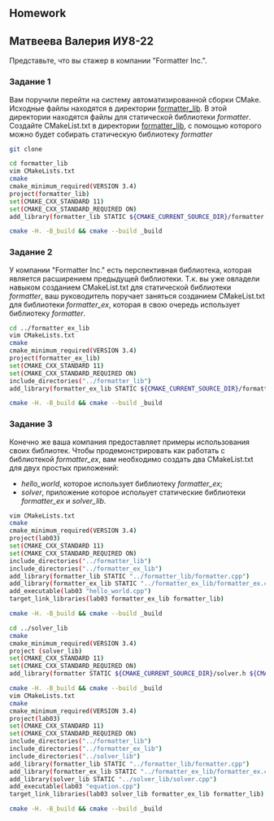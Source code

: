 ## Homework
## Матвеева Валерия ИУ8-22
Представьте, что вы стажер в компании "Formatter Inc.".
### Задание 1
Вам поручили перейти на систему автоматизированной сборки CMake.
Исходные файлы находятся в директории [formatter_lib](formatter_lib).
В этой директории находятся файлы для статической библиотеки *formatter*.
Создайте CMakeList.txt в директории [formatter_lib](formatter_lib),
с помощью которого можно будет собирать статическую библиотеку *formatter*



```bash
git clone
```
```bash
cd formatter_lib
vim CMakeLists.txt
cmake
cmake_minimum_required(VERSION 3.4)
project(formatter_lib)
set(CMAKE_CXX_STANDARD 11)
set(CMAKE_CXX_STANDARD_REQUIRED ON)
add_library(formatter_lib STATIC ${CMAKE_CURRENT_SOURCE_DIR}/formatter.cpp)
```
```bash
cmake -H. -B_build && cmake --build _build  
```

### Задание 2
У компании "Formatter Inc." есть перспективная библиотека,
которая является расширением предыдущей библиотеки. Т.к. вы уже овладели
навыком созданием CMakeList.txt для статической библиотеки *formatter*, ваш 
руководитель поручает заняться созданием CMakeList.txt для библиотеки 
*formatter_ex*, которая в свою очередь использует библиотеку *formatter*.

```bash
cd ../formatter_ex_lib
vim CMakeLists.txt
cmake
cmake_minimum_required(VERSION 3.4)
project(formatter_ex_lib)
set(CMAKE_CXX_STANDARD 11)
set(CMAKE_CXX_STANDARD_REQUIRED ON)
include_directories("../formatter_lib")
add_library(formatter_ex_lib STATIC ${CMAKE_CURRENT_SOURCE_DIR}/formatter_ex.cpp)
```
```bash
cmake -H. -B_build && cmake --build _build 
```


### Задание 3
Конечно же ваша компания предоставляет примеры использования своих библиотек.
Чтобы продемонстрировать как работать с библиотекой *formatter_ex*,
вам необходимо создать два CMakeList.txt для двух простых приложений:
* *hello_world*, которое использует библиотеку *formatter_ex*;
* *solver*, приложение которое испольует статические библиотеки *formatter_ex* и *solver_lib*.

```bash
vim CMakeLists.txt
cmake
cmake_minimum_required(VERSION 3.4)
project(lab03)
set(CMAKE_CXX_STANDARD 11)
set(CMAKE_CXX_STANDARD_REQUIRED ON)
include_directories("../formatter_lib")
include_directories("../formatter_ex_lib")
add_library(formatter_lib STATIC "../formatter_lib/formatter.cpp")
add_library(formatter_ex_lib STATIC "../formatter_ex_lib/formatter_ex.cpp")
add_executable(lab03 "hello_world.cpp")
target_link_libraries(lab03 formatter_ex_lib formatter_lib)
```
```bash
cmake -H. -B_build && cmake --build _build
```
```bash
cd ../solver_lib
cmake
cmake_minimum_required(VERSION 3.4)
project (solver_lib)
set(CMAKE_CXX_STANDARD 11)
set(CMAKE_CXX_STANDARD_REQUIRED ON)
add_library(formatter STATIC ${CMAKE_CURRENT_SOURCE_DIR}/solver.h ${CMAKE_CURRENT_SOURCE_DIR}/solver.cpp)
```
```bash
cmake -H. -B_build && cmake --build _build
vim CMakeLists.txt
cmake
cmake_minimum_required(VERSION 3.4)
project(lab03)
set(CMAKE_CXX_STANDARD 11)
set(CMAKE_CXX_STANDARD_REQUIRED ON)
include_directories("../formatter_lib")
include_directories("../formatter_ex_lib")
include_directories("../solver_lib")
add_library(formatter_lib STATIC "../formatter_lib/formatter.cpp")
add_library(formatter_ex_lib STATIC "../formatter_ex_lib/formatter_ex.cpp")
add_library(solver_lib STATIC "../solver_lib/solver.cpp")
add_executable(lab03 "equation.cpp")
target_link_libraries(lab03 solver_lib formatter_ex_lib formatter_lib)
```
```bash
cmake -H. -B_build && cmake --build _build
```
